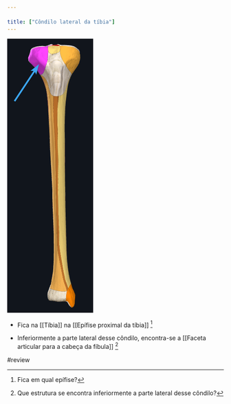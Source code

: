 ```yaml
---

title: ["Côndilo lateral da tíbia"]
---
```

![Pasted image 20210413165421.png](Pasted%20image%2020210413165421.png)
+ Fica na [[Tíbia]] na [[Epífise proximal da tíbia]] [^202296]

[^202296]: Fica em qual epífise?

+ Inferiormente a parte lateral desse côndilo, encontra-se a [[Faceta articular para a cabeça da fíbula]] [^878819]

[^878819]: Que estrutura se encontra inferiormente a parte lateral desse côndilo?

#review 
